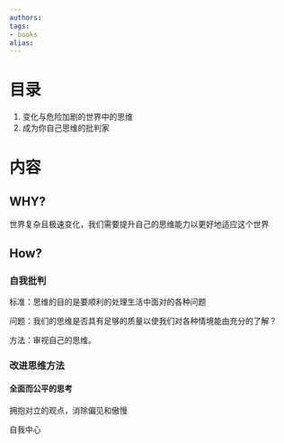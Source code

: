 ```yaml
---
authors:
tags:
- books 
alias:
---
```


# 目录

1. 变化与危险加剧的世界中的思维
2. 成为你自己思维的批判家


# 内容

## WHY?

世界复杂且极速变化，我们需要提升自己的思维能力以更好地适应这个世界

## How?

### 自我批判

标准：思维的目的是要顺利的处理生活中面对的各种问题

问题：我们的思维是否具有足够的质量以使我们对各种情境能由充分的了解？

方法：审视自己的思维。

### 改进思维方法

#### 全面而公平的思考

拥抱对立的观点，消除偏见和傲慢

自我中心


#### 

